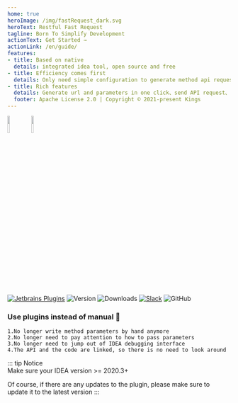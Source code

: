 ```yaml
---
home: true
heroImage: /img/fastRequest_dark.svg
heroText: Restful Fast Request
tagline: Born To Simplify Development
actionText: Get Started →
actionLink: /en/guide/
features:
- title: Based on native
  details: integrated idea tool, open source and free
- title: Efficiency comes first
  details: Only need simple configuration to generate method api request, thus saving a lot of time
- title: Rich features
  details: Generate url and parameters in one click、send API request、download file、Store history request、Custom parameter parse、API to curl...
  footer: Apache License 2.0 | Copyright © 2021-present Kings
---
```


<a href="https://www.jetbrains.com"><img src="https://resources.jetbrains.com/storage/products/company/brand/logos/jb_beam.svg" width = "10%" /></a>
<a href="https://www.jetbrains.com/idea"><img src="https://resources.jetbrains.com/storage/products/company/brand/logos/IntelliJ_IDEA_icon.svg" width = "10%" /></a>

[![Jetbrains Plugins][plugin-img]][plugin]
![Version](https://img.shields.io/jetbrains/plugin/v/16988?logo=IntelliJ%20IDEA)
![Downloads](https://img.shields.io/jetbrains/plugin/d/16988?color=FE2857)
[![Slack](https://img.shields.io/badge/Slack-%23Fast--Request-DD1265?logo=Slack)](https://fastrequest.slack.com)
![GitHub](https://img.shields.io/github/license/kings1990/fast-request?color=087CFA)

### Use plugins instead of manual :100:
```
1.No longer write method parameters by hand anymore
2.No longer need to pay attention to how to pass parameters
3.No longer need to jump out of IDEA debugging interface
4.The API and the code are linked, so there is no need to look around
```

::: tip Notice  
Make sure your IDEA version >= 2020.3+  

Of course, if there are any updates to the plugin, please make sure to update it to the latest version
:::


[plugin]: https://plugins.jetbrains.com/plugin/16988
[plugin-img]: https://img.shields.io/badge/plugin-FastRequest-x.svg?logo=IntelliJ%20IDEA